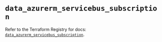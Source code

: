 # `data_azurerm_servicebus_subscription`

Refer to the Terraform Registry for docs: [`data_azurerm_servicebus_subscription`](https://registry.terraform.io/providers/hashicorp/azurerm/3.112.0/docs/data-sources/servicebus_subscription).
